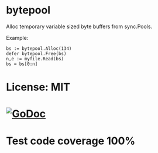 # bytepool


Alloc temporary variable sized byte buffers from sync.Pools.

Example:
```
bs := bytepool.Alloc(134)
defer bytepool.Free(bs)
n,e := myfile.Read(bs)
bs = bs[0:n]
```

# License: MIT

# [![GoDoc](https://godoc.org/github.com/taruti/bytepool?status.png)](http://godoc.org/github.com/taruti/bytepool)

# Test code coverage 100%
